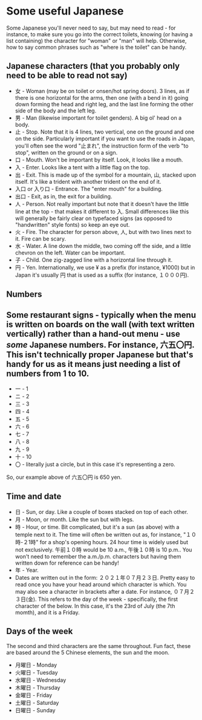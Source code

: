 # Some useful Japanese

Some Japanese you'll never need to say, but may need to read - for instance, to make sure you go into the correct toilets, knowing (or having a list containing) the character for "woman" or "man" will help. Otherwise, how to say common phrases such as "where is the toilet" can be handy.

## Japanese characters (that you probably only need to be able to read not say)

* 女 - Woman (may be on toilet or onsen/hot spring doors). 3 lines, as if there is one horizontal for the arms, then one (with a bend in it) going down forming the head and right leg, and the last line forming the other side of the body and the left leg.
* 男 - Man (likewise important for toilet genders). A big ol' head on a body.
* 止 - Stop. Note that it is 4 lines, two vertical, one on the ground and one on the side. Particularly important if you want to use the roads in Japan, you'll often see the word "止まれ", the instruction form of the verb "to stop", written on the ground or on a sign.
* 口 - Mouth. Won't be important by itself. Look, it looks like a mouth.
* 入 - Enter. Looks like a tent with a little flag on the top.
* 出 - Exit. This is made up of the symbol for a mountain, 山, stacked upon itself. It's like a trident with another trident on the end of it.
* 入口 or 入り口 - Entrance. The "enter mouth" for a building.
* 出口 - Exit, as in, the exit for a building.
* 人 - Person. Not really important but note that it doesn't have the little line at the top - that makes it different to 入. Small differences like this will generally be fairly clear on typefaced signs (as opposed to "handwritten" style fonts) so keep an eye out.
* 火 - Fire. The character for person above, 人, but with two lines next to it. Fire can be scary.
* 水 - Water. A line down the middle, two coming off the side, and a little chevron on the left. Water can be important.
* 子 - Child. One zig-zagged line with a horizontal line through it. 
* 円 - Yen. Internationally, we use ¥ as a prefix (for instance, ¥1000) but in Japan it's usually 円 that is used as a suffix (for instance, １０００円).

## Numbers

## Some restaurant signs - typically when the menu is written on boards on the wall (with text written vertically) rather than a hand-out menu - use *some* Japanese numbers. For instance, 六五〇円. This isn't technically proper Japanese but that's handy for us as it means just needing a list of numbers from 1 to 10.

* 一 - 1
* ニ - 2
* 三 - 3
* 四 - 4
* 五 - 5
* 六 - 6
* 七 - 7
* 八 - 8
* 九 - 9
* 十 - 10
* 〇 - literally just a circle, but in this case it's representing a zero.

So, our example above of 六五〇円 is 650 yen.

## Time and date

* 日 - Sun, or day. Like a couple of boxes stacked on top of each other.
* 月 - Moon, or month. Like the sun but with legs.
* 時 - Hour, or time. Bit complicated, but it's a sun (as above) with a temple next to it. The time will often be written out as, for instance, "１０時-２1時" for a shop's opening hours. 24 hour time is widely used but not exclusively. 午前１０時 would be 10 a.m., 午後１０時 is 10 p.m.. You won't need to remember the a.m./p.m. characters but having them written down for reference can be handy!
* 年 - Year.
* Dates are written out in the form: ２０２１年０７月２３日. Pretty easy to read once you have your head around which character is which. You may also see a character in brackets after a date. For instance, ０７月２３日(金). This refers to the day of the week - specifically, the first character of the below. In this case, it's the 23rd of July (the 7th momth), and it is a Friday.

## Days of the week

The second and third characters are the same throughout. Fun fact, these are based around the 5 Chinese elements, the sun and the moon.
* 月曜日 - Monday
* 火曜日 - Tuesday
* 水曜日 - Wednesday
* 木曜日 - Thursday
* 金曜日 - Friday
* 土曜日 - Saturday
* 日曜日 - Sunday

